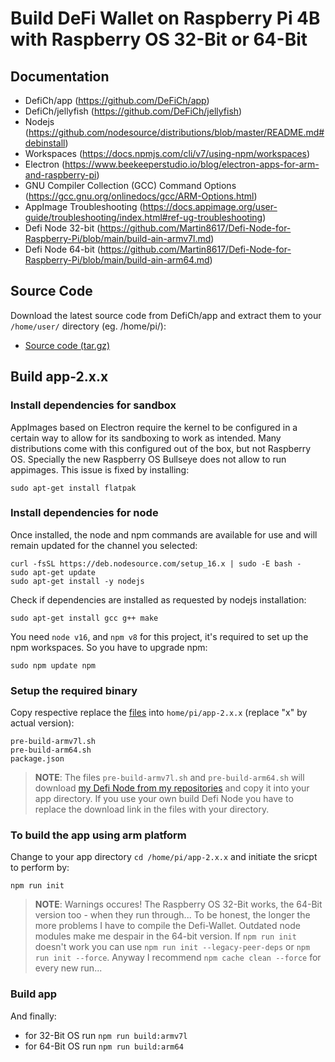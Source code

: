 # Build DeFi Wallet on Raspberry Pi 4B with Raspberry OS 32-Bit or 64-Bit


## Documentation
- DefiCh/app (https://github.com/DeFiCh/app)
- DefiCh/jellyfish (https://github.com/DeFiCh/jellyfish)
- Nodejs (https://github.com/nodesource/distributions/blob/master/README.md#debinstall)
- Workspaces (https://docs.npmjs.com/cli/v7/using-npm/workspaces)
- Electron (https://www.beekeeperstudio.io/blog/electron-apps-for-arm-and-raspberry-pi)
- GNU Compiler Collection (GCC) Command Options (https://gcc.gnu.org/onlinedocs/gcc/ARM-Options.html)
- AppImage Troubleshooting (https://docs.appimage.org/user-guide/troubleshooting/index.html#ref-ug-troubleshooting)
- Defi Node 32-bit (https://github.com/Martin8617/Defi-Node-for-Raspberry-Pi/blob/main/build-ain-armv7l.md)
- Defi Node 64-bit (https://github.com/Martin8617/Defi-Node-for-Raspberry-Pi/blob/main/build-ain-arm64.md)

## Source Code
Download the latest source code from DefiCh/app and extract them to your `/home/user/` directory (eg. /home/pi/):
- [Source code (tar.gz)](https://github.com/DeFiCh/app/releases)


## Build app-2.x.x

### Install dependencies for sandbox
AppImages based on Electron require the kernel to be configured in a certain way to allow for its sandboxing to work as intended. Many distributions come with this configured out of the box, but not Raspberry OS. Specially the new Raspberry OS Bullseye does not allow to run appimages. This issue is fixed by installing:
```
sudo apt-get install flatpak
```

### Install dependencies for node
Once installed, the node and npm commands are available for use and will remain updated for the channel you selected:
```
curl -fsSL https://deb.nodesource.com/setup_16.x | sudo -E bash -
sudo apt-get update
sudo apt-get install -y nodejs
```
Check if dependencies are installed as requested by nodejs installation:
```
sudo apt-get install gcc g++ make
```
You need `node v16`, and `npm v8` for this project, it's required to set up the npm workspaces. So you have to upgrade npm:
```
sudo npm update npm
```

### Setup the required binary
Copy respective replace the [files](https://github.com/Martin8617/Defi-Wallet-for-Raspberry-Pi/tree/main/files) into `home/pi/app-2.x.x` (replace "x" by actual version):
```
pre-build-armv7l.sh
pre-build-arm64.sh
package.json
```
> **NOTE**: The files `pre-build-armv7l.sh` and `pre-build-arm64.sh` will download [my Defi Node from my repositories](https://github.com/Martin8617/Defi-Node-for-Raspberry-Pi/releases) and copy it into your app directory. If you use your own build Defi Node you have to replace the download link in the files with your directory.


### To build the app using arm platform
Change to your app directory `cd /home/pi/app-2.x.x` and initiate the sricpt to perform by:
```
npm run init
```

> **NOTE**: Warnings occures! The Raspberry OS 32-Bit works, the 64-Bit version too - when they run through... To be honest, the longer the more problems I have to compile the Defi-Wallet. Outdated node modules make me despair in the 64-bit version. If `npm run init` doesn't work you can use `npm run init --legacy-peer-deps` or `npm run init --force`. Anyway I recommend `npm cache clean --force` for every new run...


### Build app
And finally:
- for 32-Bit OS run `npm run build:armv7l`
- for 64-Bit OS run `npm run build:arm64`
